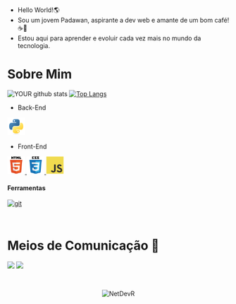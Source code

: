 - Hello World!🌎 
 - Sou um jovem Padawan, aspirante a dev web e amante de um bom café!☕🖖
-  Estou aqui para aprender e evoluir cada vez mais no mundo da tecnologia.

# Sobre Mim

![YOUR github stats](https://github-readme-stats.vercel.app/api?username=NetDevR&show_icons=true&theme=radical) 
[![Top Langs](https://github-readme-stats.vercel.app/api/top-langs/?username=NetDevR&layout=compact&theme=radical)](https://github.com/NetDevR/github-readme-stats)


- Back-End

<a href="https://www.python.org" target="_blank"> <img src="https://raw.githubusercontent.com/devicons/devicon/master/icons/python/python-original.svg" alt="python" width="40" height="40"/> </a>

- Front-End 

<p align="left"> <a href="https://www.w3.org/html/" target="_blank"> <img src="https://raw.githubusercontent.com/devicons/devicon/master/icons/html5/html5-original-wordmark.svg" alt="html5" width="40" height="40"/> </a> <a href="https://www.w3schools.com/css/" target="_blank"> 
<img src="https://raw.githubusercontent.com/devicons/devicon/master/icons/css3/css3-original-wordmark.svg" alt="css3" width="40" height="40"/> </a> <a href="https://developer.mozilla.org/en-US/docs/Web/JavaScript" target="_blank"> <img src="https://raw.githubusercontent.com/devicons/devicon/master/icons/javascript/javascript-original.svg" alt="javascript" width="40" height="40"/> </a> 

<h4 align="left">Ferramentas</h4>

<a href="https://git-scm.com/" target="_blank"> <img src="https://www.vectorlogo.zone/logos/git-scm/git-scm-icon.svg" alt="git" width="40" height="40"/> </a>

<br>

 # Meios de Comunicação 🤝

[<img src="https://img.shields.io/badge/twitter-%231DA1F2.svg?&style=for-the-badge&logo=twitter&logoColor=white" />](https://twitter.com/netdeadx) [<img src="https://img.shields.io/badge/linkedin-%230077B5.svg?&style=for-the-badge&logo=linkedin&logoColor=white" />](https://www.linkedin.com/in/ednaldo-bispo-de-araújo-neto-441831215/)

<br>

<p align="center"><img src="https://komarev.com/ghpvc/?username=NetDevR" alt="NetDevR" /></p>
